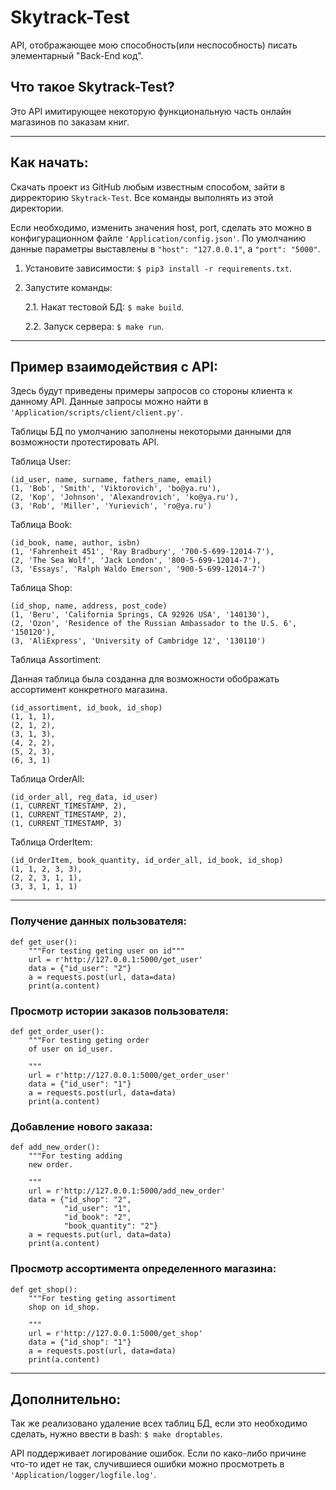 # Skytrack-Test
API, отображающее мою способность(или неспособность) писать элементарный "Back-End код".

## Что такое Skytrack-Test?
Это API имитирующее некоторую функциональную часть онлайн магазинов по заказам книг.
***
## Как начать:

Скачать проект из GitHub любым известным способом, зайти в дирректорию `Skytrack-Test`. Все команды выполнять из этой директории.

Если необходимо, изменить значения host, port, сделать это можно в конфигурационном файле `'Application/config.json'`.
По умолчанию данные параметры выставлены в `"host": "127.0.0.1"`, a `"port": "5000"`.

1. Установите зависимости: `$ pip3 install -r requirements.txt`.
2. Запустите команды: 

   2.1. Накат тестовой БД: `$ make build`.

   2.2. Запуск сервера: `$ make run`.
***
## Пример взаимодействия с API:
Здесь будут приведены примеры запросов со стороны клиента к данному API. Данные запросы можно найти в `'Application/scripts/client/client.py'`.

Таблицы БД по умолчанию заполнены некоторыми данными для возможности протестировать API.

Таблица User:
```
(id_user, name, surname, fathers_name, email)
(1, 'Bob', 'Smith', 'Viktorovich', 'bo@ya.ru'),
(2, 'Kop', 'Johnson', 'Alexandrovich', 'ko@ya.ru'),
(3, 'Rob', 'Miller', 'Yurievich', 'ro@ya.ru')
```
Таблица Book:
```
(id_book, name, author, isbn)
(1, 'Fahrenheit 451', 'Ray Bradbury', '700-5-699-12014-7'),
(2, 'The Sea Wolf', 'Jack London', '800-5-699-12014-7'),
(3, 'Essays', 'Ralph Waldo Emerson', '900-5-699-12014-7')
```
Таблица Shop:
```
(id_shop, name, address, post_code)
(1, 'Beru', 'California Springs, CA 92926 USA', '140130'),
(2, 'Ozon', 'Residence of the Russian Ambassador to the U.S. 6', '150120'),
(3, 'AliExpress', 'University of Cambridge 12', '130110')
```
Таблица Assortiment:

Данная таблица была созданна для возможности обображать ассортимент конкретного магазина.
```
(id_assortiment, id_book, id_shop)
(1, 1, 1),
(2, 1, 2),
(3, 1, 3),
(4, 2, 2),
(5, 2, 3),
(6, 3, 1)
```
Таблица OrderAll:
```
(id_order_all, reg_data, id_user)
(1, CURRENT_TIMESTAMP, 2),
(1, CURRENT_TIMESTAMP, 2),
(1, CURRENT_TIMESTAMP, 3)
```
Таблица OrderItem:
```
(id_OrderItem, book_quantity, id_order_all, id_book, id_shop)
(1, 1, 2, 3, 3),
(2, 2, 3, 1, 1),
(3, 3, 1, 1, 1)
```
***

### Получение данных пользователя:
```
def get_user():
    """For testing geting user on id"""
    url = r'http://127.0.0.1:5000/get_user'
    data = {"id_user": "2"}
    a = requests.post(url, data=data)
    print(a.content)
```

### Просмотр истории заказов пользователя:
```
def get_order_user():
    """For testing geting order 
    of user on id_user.
    
    """
    url = r'http://127.0.0.1:5000/get_order_user'
    data = {"id_user": "1"}
    a = requests.post(url, data=data)
    print(a.content)
```

### Добавление нового заказа:
```
def add_new_order():
    """For testing adding 
    new order.
    
    """
    url = r'http://127.0.0.1:5000/add_new_order'
    data = {"id_shop": "2",
            "id_user": "1",
            "id_book": "2",
            "book_quantity": "2"}
    a = requests.put(url, data=data)
    print(a.content)
```

### Просмотр ассортимента определенного магазина:
```
def get_shop():
    """For testing geting assortiment 
    shop on id_shop.
    
    """
    url = r'http://127.0.0.1:5000/get_shop'
    data = {"id_shop": "1"}
    a = requests.post(url, data=data)
    print(a.content)
```
***
## Дополнительно:

Так же реализовано удаление всех таблиц БД, если это необходимо сделать, нужно ввести в bash: `$ make droptables`.
 
API поддерживает логирование ошибок. Если по како-либо причине что-то идет не так, случившиеся ошибки можно просмотреть в `'Application/logger/logfile.log'`.
